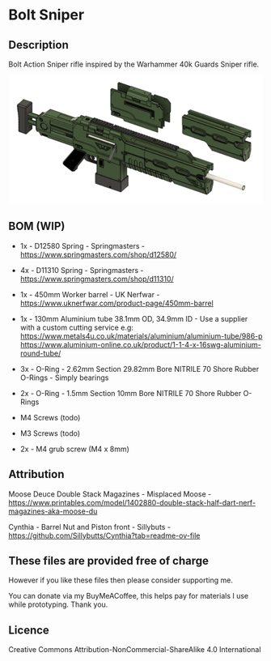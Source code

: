 # Bolt Sniper

## Description

Bolt Action Sniper rifle inspired by the Warhammer 40k Guards Sniper rifle.

<img src="Images/preview.png" width="800">


## BOM (WIP)
- 1x - D12580 Spring - Springmasters - https://www.springmasters.com/shop/d12580/ 
- 4x - D11310 Spring - Springmasters - https://www.springmasters.com/shop/d11310/  
- 1x - 450mm Worker barrel - UK Nerfwar - https://www.uknerfwar.com/product-page/450mm-barrel
- 1x - 130mm Aluminium tube 38.1mm OD, 34.9mm ID - Use a supplier with a custom cutting service e.g: 
    https://www.metals4u.co.uk/materials/aluminium/aluminium-tube/986-p
    https://www.aluminium-online.co.uk/product/1-1-4-x-16swg-aluminium-round-tube/
	
- 3x - O-Ring -  2.62mm Section 29.82mm Bore NITRILE 70 Shore Rubber O-Rings - Simply bearings
- 2x - O-Ring - 	1.5mm Section 10mm Bore NITRILE 70 Shore Rubber O-Rings
- M4 Screws (todo)
- M3 Screws (todo)
- 2x - M4 grub screw (M4 x 8mm)

## Attribution

Moose Deuce Double Stack Magazines - Misplaced Moose - https://www.printables.com/model/1402880-double-stack-half-dart-nerf-magazines-aka-moose-du

Cynthia - Barrel Nut and Piston front - Sillybuts - https://github.com/Sillybutts/Cynthia?tab=readme-ov-file

## These files are provided free of charge
However if you like these files then please consider supporting me.

You can donate via my BuyMeACoffee, this helps pay for materials I use while prototyping. Thank you.


## Licence
Creative Commons
Attribution-NonCommercial-ShareAlike 4.0 International
